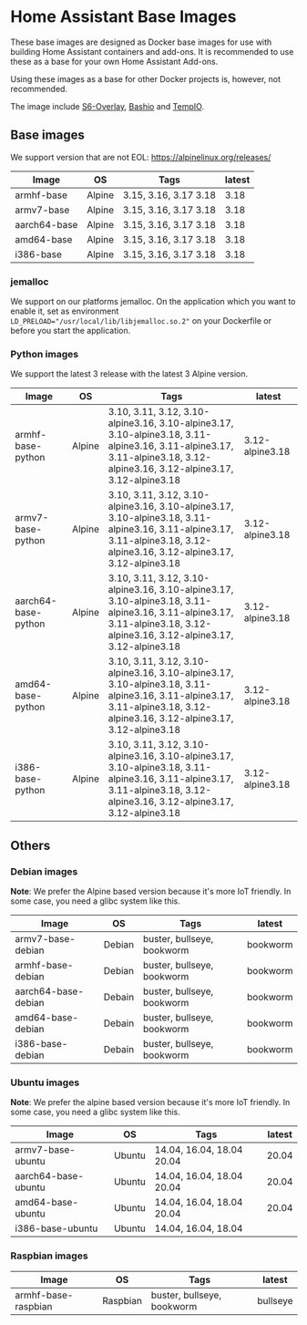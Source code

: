 # Home Assistant Base Images

These base images are designed as Docker base images for use with building Home Assistant containers and add-ons.
It is recommended to use these as a base for your own Home Assistant Add-ons.

Using these images as a base for other Docker projects is, however, not recommended.

The image include [S6-Overlay](https://github.com/just-containers/s6-overlay), [Bashio](https://github.com/hassio-addons/bashio) and [TempIO](https://github.com/home-assistant/tempio).

## Base images

We support version that are not EOL: https://alpinelinux.org/releases/

| Image | OS | Tags | latest |
|-------|----|------|--------|
| armhf-base | Alpine | 3.15, 3.16, 3.17 3.18 | 3.18 |
| armv7-base | Alpine | 3.15, 3.16, 3.17 3.18 | 3.18 |
| aarch64-base | Alpine | 3.15, 3.16, 3.17 3.18 | 3.18 |
| amd64-base | Alpine | 3.15, 3.16, 3.17 3.18 | 3.18 |
| i386-base | Alpine | 3.15, 3.16, 3.17 3.18 | 3.18 |

### jemalloc

We support on our platforms jemalloc. On the application which you want to enable it, set as environment `LD_PRELOAD="/usr/local/lib/libjemalloc.so.2"` on your Dockerfile or before you start the application.

### Python images

We support the latest 3 release with the latest 3 Alpine version.

| Image | OS | Tags | latest |
|-------|----|------|--------|
| armhf-base-python | Alpine | 3.10, 3.11, 3.12, 3.10-alpine3.16, 3.10-alpine3.17, 3.10-alpine3.18, 3.11-alpine3.16, 3.11-alpine3.17, 3.11-alpine3.18, 3.12-alpine3.16, 3.12-alpine3.17, 3.12-alpine3.18 | 3.12-alpine3.18 |
| armv7-base-python | Alpine | 3.10, 3.11, 3.12, 3.10-alpine3.16, 3.10-alpine3.17, 3.10-alpine3.18, 3.11-alpine3.16, 3.11-alpine3.17, 3.11-alpine3.18, 3.12-alpine3.16, 3.12-alpine3.17, 3.12-alpine3.18 | 3.12-alpine3.18 |
| aarch64-base-python | Alpine | 3.10, 3.11, 3.12, 3.10-alpine3.16, 3.10-alpine3.17, 3.10-alpine3.18, 3.11-alpine3.16, 3.11-alpine3.17, 3.11-alpine3.18, 3.12-alpine3.16, 3.12-alpine3.17, 3.12-alpine3.18 | 3.12-alpine3.18 |
| amd64-base-python | Alpine | 3.10, 3.11, 3.12, 3.10-alpine3.16, 3.10-alpine3.17, 3.10-alpine3.18, 3.11-alpine3.16, 3.11-alpine3.17, 3.11-alpine3.18, 3.12-alpine3.16, 3.12-alpine3.17, 3.12-alpine3.18 | 3.12-alpine3.18 |
| i386-base-python | Alpine | 3.10, 3.11, 3.12, 3.10-alpine3.16, 3.10-alpine3.17, 3.10-alpine3.18, 3.11-alpine3.16, 3.11-alpine3.17, 3.11-alpine3.18, 3.12-alpine3.16, 3.12-alpine3.17, 3.12-alpine3.18 | 3.12-alpine3.18 |

## Others

### Debian images

**Note**: We prefer the Alpine based version because it's more IoT friendly. In some case, you need a glibc system like this.

| Image | OS | Tags | latest |
|-------|----|------|--------|
| armv7-base-debian | Debian | buster, bullseye, bookworm | bookworm |
| armhf-base-debian | Debian | buster, bullseye, bookworm | bookworm |
| aarch64-base-debian | Debain | buster, bullseye, bookworm | bookworm |
| amd64-base-debian | Debain | buster, bullseye, bookworm | bookworm |
| i386-base-debian | Debain | buster, bullseye, bookworm | bookworm |

### Ubuntu images

**Note**: We prefer the alpine based version because it's more IoT friendly. In some case, you need a glibc system like this.

| Image | OS | Tags | latest |
|-------|----|------|--------|
| armv7-base-ubuntu | Ubuntu | 14.04, 16.04, 18.04 20.04 | 20.04 |
| aarch64-base-ubuntu | Ubuntu | 14.04, 16.04, 18.04 20.04 | 20.04 |
| amd64-base-ubuntu | Ubuntu | 14.04, 16.04, 18.04 20.04 | 20.04 |
| i386-base-ubuntu | Ubuntu | 14.04, 16.04, 18.04 | |

### Raspbian images

| Image | OS | Tags | latest |
|-------|----|------|--------|
| armhf-base-raspbian | Raspbian | buster, bullseye, bookworm | bullseye |
